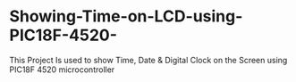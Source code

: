 # Showing-Time-on-LCD-using-PIC18F-4520-
This Project Is used to show Time, Date &amp; Digital Clock on the Screen using PIC18F 4520 microcontroller 
